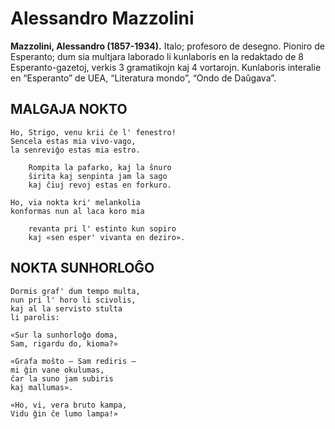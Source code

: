 # Alessandro Mazzolini
**Mazzolini, Alessandro (1857-1934).** Italo; profesoro de desegno. Pioniro de Esperanto; dum sia multjara laborado li kunlaboris en la redaktado de 8 Esperanto-gazetoj, verkis 3 gramatikojn kaj 4 vortarojn. Kunlaboris interalie en “Esperanto” de UEA, “Literatura mondo”, “Ondo de Daŭgava”.

## MALGAJA NOKTO

    Ho, Strigo, venu krii ĉe l' fenestro!
    Sencela estas mia vivo-vago,
    la senreviĝo estas mia estro.

        Rompita la pafarko, kaj la ŝnuro
        ŝirita kaj senpinta jam la sago
        kaj ĉiuj revoj estas en forkuro.

    Ho, via nokta kri' melankolia
    konformas nun al laca koro mia

        revanta pri l' estinto kun sopiro
        kaj «sen esper' vivanta en deziro».

## NOKTA SUNHORLOĜO

    Dormis graf' dum tempo multa,
    nun pri l' horo li scivolis,
    kaj al la servisto stulta
    li parolis:

    «Sur la sunhorloĝo doma,
    Sam, rigardu do, kioma?»

    «Grafa moŝto — Sam rediris —
    mi ĝin vane okulumas,
    ĉar la suno jam subiris
    kaj mallumas».

    «Ho, vi, vera bruto kampa,
    Vidu ĝin ĉe lumo lampa!»
